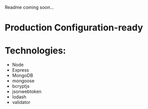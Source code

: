 Readme coming soon...

# Production Configuration-ready

# Technologies:
- Node
- Express
- MongoDB
- mongoose
- bcryptjs
- jsonwebtoken
- lodash
- validator